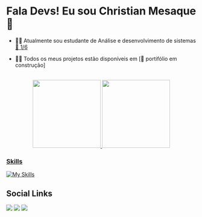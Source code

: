 <h1> Fala Devs! Eu sou Christian Mesaque 👋</h1>

- 👨‍🎓 Atualmente sou estudante de Análise e desenvolvimento de sistemas [🚧 1/6]()

- 👨‍💻 Todos os meus projetos estão disponíveis em [🚨 portifólio em construção]

<br>

<div align="center">
  <a href="https://github.com/christianmesaque">
  <img height="180em" src="https://github-readme-stats.vercel.app/api?username=christianmesaque&show_icons=true&theme=dark&include_all_commits=true&count_private=true"/>
  <img height="180em" src="https://github-readme-stats.vercel.app/api/top-langs/?username=christianmesaque&layout=compact&langs_count=7&theme=dark"/>
</div>
  
  ### Skills
  
  [![My Skills](https://skillicons.dev/icons?i=js,html,css,sass,dart,flutter,java)](https://skillicons.dev)
  
  ## Social Links
  
   <a href="https://www.instagram.com/c_baianorr" target="_blank"><img src="https://img.shields.io/badge/-Instagram-%23E4405F?style=for-the-badge&logo=instagram&logoColor=white" target="_blank"></a> 
   <a href = "mailto:christianmacedo110@gmail.com"><img src="https://img.shields.io/badge/-Gmail-%23333?style=for-the-badge&logo=gmail&logoColor=white" target="_blank"></a>
   <a href="https://www.linkedin.com/in/christian-mesaque-5968a9227" target="_blank"><img src="https://img.shields.io/badge/-LinkedIn-%230077B5?style=for-the-badge&logo=linkedin&logoColor=white" target="_blank"></a> 
  
